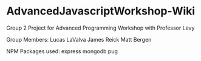 # AdvancedJavascriptWorkshop-Wiki

Group 2 Project for Advanced Programming Workshop with Professor Levy

Group Members:
Lucas LaValva
James  Reick
Matt Bergen

NPM Packages used:
express
mongodb
pug
